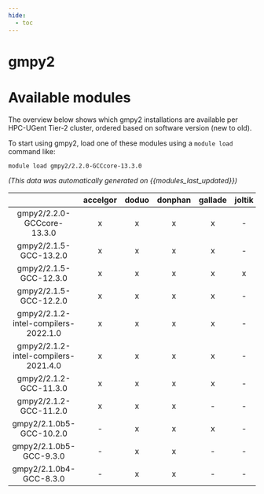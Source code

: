 ```yaml
---
hide:
  - toc
---
```


gmpy2
=====

# Available modules


The overview below shows which gmpy2 installations are available per HPC-UGent Tier-2 cluster, ordered based on software version (new to old).

To start using gmpy2, load one of these modules using a `module load` command like:

```shell
module load gmpy2/2.2.0-GCCcore-13.3.0
```

*(This data was automatically generated on {{modules_last_updated}})*  

| |accelgor|doduo|donphan|gallade|joltik|shinx|skitty|
| :---: | :---: | :---: | :---: | :---: | :---: | :---: | :---: |
|gmpy2/2.2.0-GCCcore-13.3.0|x|x|x|x|-|x|x|
|gmpy2/2.1.5-GCC-13.2.0|x|x|x|x|-|x|x|
|gmpy2/2.1.5-GCC-12.3.0|x|x|x|x|x|x|x|
|gmpy2/2.1.5-GCC-12.2.0|x|x|x|x|-|-|-|
|gmpy2/2.1.2-intel-compilers-2022.1.0|x|x|x|x|-|-|-|
|gmpy2/2.1.2-intel-compilers-2021.4.0|x|x|x|x|-|-|-|
|gmpy2/2.1.2-GCC-11.3.0|x|x|x|x|-|-|-|
|gmpy2/2.1.2-GCC-11.2.0|x|x|x|-|-|-|-|
|gmpy2/2.1.0b5-GCC-10.2.0|-|x|x|x|-|-|-|
|gmpy2/2.1.0b5-GCC-9.3.0|-|x|x|-|-|-|-|
|gmpy2/2.1.0b4-GCC-8.3.0|-|x|x|-|-|-|-|
